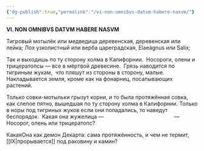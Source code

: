 ```yaml
---
{"dg-publish":true,"permalink":"/vi-non-omnibvs-datvm-habere-nasvm/"}
---
```


**VI. NON OMNIBVS DATVM HABERE NASVM**

Тигровый мотылёк или медведица деревенская,
деревенская или лейка;
Лох узколистный или верба цареградская,
Elaeágnus или Salix;

Так и выходишь по ту сторону холма в Калифорнии. 
Носороги, олени и трицератопсы — все в мёртвой древесине. 
Грязь наводится по тигриным жукам, 
что пляшут из стороны в сторону, малые.
Накладывается земля, кроме как
на фонарниц, посапывающих растений.

Только совки-мотыльки грызут корни,
и то была протяжённая совка, как слепое пятно,
вышедшая по ту сторону холма в Калифорнии.
Только в норы под тигриных жуков если
они попадались, то наведут беспорядок. 
Какая она жужелица —                                               —
Носорог, олень или трицератопс?

КакаяОна как демон Декарта: сама
протяжённость, и чем не термит,
[[IX\|прорывается]] под раковину и камин?